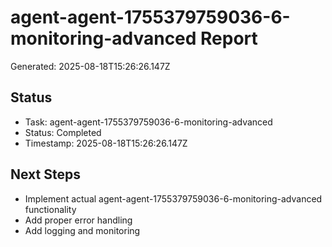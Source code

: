# agent-agent-1755379759036-6-monitoring-advanced Report

Generated: 2025-08-18T15:26:26.147Z

## Status
- Task: agent-agent-1755379759036-6-monitoring-advanced
- Status: Completed
- Timestamp: 2025-08-18T15:26:26.147Z

## Next Steps
- Implement actual agent-agent-1755379759036-6-monitoring-advanced functionality
- Add proper error handling
- Add logging and monitoring
